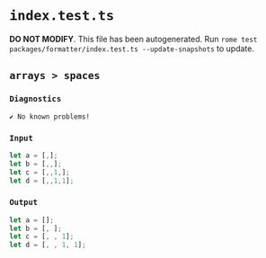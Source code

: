 # `index.test.ts`

**DO NOT MODIFY**. This file has been autogenerated. Run `rome test packages/formatter/index.test.ts --update-snapshots` to update.

## `arrays > spaces`

### `Diagnostics`

```
✔ No known problems!

```

### `Input`

```js
let a = [,];
let b = [,,];
let c = [,,1,];
let d = [,,1,1];
```

### `Output`

```js
let a = [];
let b = [, ];
let c = [, , 1];
let d = [, , 1, 1];

```
